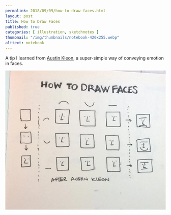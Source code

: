 ```yaml
---
permalink: 2018/09/09/how-to-draw-faces.html
layout: post
title: How to Draw Faces
published: true
categories: [ illustration, sketchnotes ]
thumbnail: "/img/thumbnails/notebook-420x255.webp"
alttext: notebook
---
```


A tip I learned from <a href="https://austinkleon.com/">Austin Kleon</a>, a
super-simple way of conveying emotion in faces.

<img src="/img/posts/how-to-draw-faces/how-to-draw-faces.webp" alt="faces" class="u-max-full-width" />
